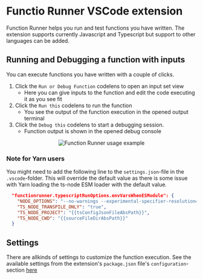 # Functio Runner VSCode extension

Function Runner helps you run and test functions you have written. The extension supports currently Javascript and Typescript but support to other languages can be added.

## Running and Debugging a function with inputs

You can execute functions you have written with a couple of clicks.

1. Click the `Run or Debug Function` codelens to open an input set view
    - Here you can give inputs to the function and edit the code executing it as you see fit
1. Click the `Run this` codelens to run the function
    - You see the output of the function execution in the opened output terminal
1. Click the `Debug this` codelens to start a debugging session.
    - Function output is shown in the opened debug console

<p align="center">
  <picture>
      <!-- <source srcset="https://github.com/jsalli/function-runner-vscode-extension/raw/HEAD/packages/vscode-extension/images/docs/function-runner-usage-example.webp" type="image/webp"> -->
      <!-- <source srcset="https://github.com/jsalli/function-runner-vscode-extension/raw/HEAD/packages/vscode-extension/images/docs/function-runner-usage-example.gif" type="image/gif"> -->
      <img src="./images/docs/function-runner-usage-example.gif" alt="Function Runner usage example">
  </picture>
</p>

### Note for Yarn users

You might need to add the following line to the `settings.json`-file in the `.vscode`-folder. This will override the default value as there is some issue with Yarn loading the ts-node ESM loader with the default value.

```json
  "functionrunner.typescriptRunOptions.envVarsWhenESModule": {
    "NODE_OPTIONS": "--no-warnings --experimental-specifier-resolution=node --loader {{tsNodeInstallationPath}}/esm/transpile-only.mjs --input-type module",
    "TS_NODE_TRANSPILE_ONLY": "true",
    "TS_NODE_PROJECT": "{{tsConfigJsonFileAbsPath}}",
    "TS_NODE_CWD": "{{sourceFileDirAbsPath}}"
  }
```

## Settings
There are allkinds of settings to customize the function execution. See the available settings from the extension's `package.json` file's `configuration`-section [here](https://github.com/jsalli/function-runner-vscode-extension/blob/main/packages/vscode-extension/package.json)
